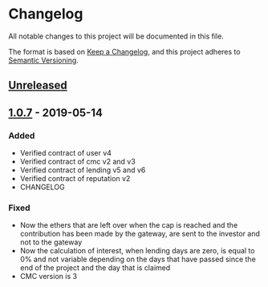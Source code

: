 # Changelog
All notable changes to this project will be documented in this file.

The format is based on [Keep a Changelog](https://keepachangelog.com/en/1.0.0/),
and this project adheres to [Semantic Versioning](https://semver.org/spec/v2.0.0.html).

## [Unreleased]

## [1.0.7] - 2019-05-14
### Added
- Verified contract of user v4
- Verified contract of cmc v2 and v3
- Verified contract of lending v5 and v6
- Verified contract of reputation v2
- CHANGELOG

### Fixed
- Now the ethers that are left over when the cap is reached and the contribution
has been made by the gateway, are sent to the investor and not to the gateway
- Now the calculation of interest, when lending days are zero, is equal to 0%
and not variable depending on the days that have passed since the end of the
project and the day that is claimed
- CMC version is 3

[Unreleased]: https://gitlab.com/EthicHub/platform-contracts/compare/v0.1.7...master
[1.0.7]: https://gitlab.com/EthicHub/platform-contracts/compare/v0.1.6...v0.1.7
